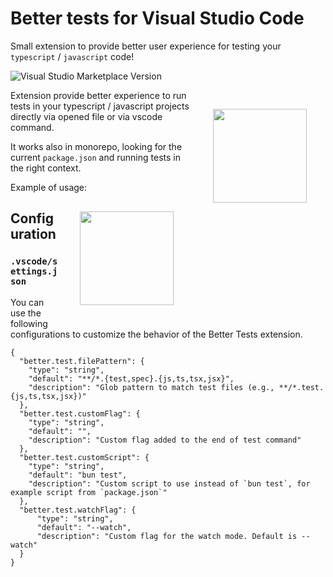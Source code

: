 # Better tests for Visual Studio Code
Small extension to provide better user experience for testing your `typescript` / `javascript` code!

![Visual Studio Marketplace Version](https://img.shields.io/visual-studio-marketplace/v/better-tests)

<img align="right" src="https://github.com/samuelgja/better-tests/blob/main/assets/icon.png?raw=true" height="150px" style="float: right; padding: 30px;">

Extension provide better experience to run tests in your typescript / javascript projects directly via opened file or via vscode command.

It works also in monorepo, looking for the current `package.json` and running tests in the right context.


Example of usage:
<img align="right" src="https://github.com/samuelgja/better-tests/blob/main/assets/example.png?raw=true" height="150px" style="float: right; padding: 30px;">

## Configuration

### `.vscode/settings.json`

You can use the following configurations to customize the behavior of the Better Tests extension.

```jsonc
{
  "better.test.filePattern": {
    "type": "string",
    "default": "**/*.{test,spec}.{js,ts,tsx,jsx}",
    "description": "Glob pattern to match test files (e.g., **/*.test.{js,ts,tsx,jsx})"
  },
  "better.test.customFlag": {
    "type": "string",
    "default": "",
    "description": "Custom flag added to the end of test command"
  },
  "better.test.customScript": {
    "type": "string",
    "default": "bun test",
    "description": "Custom script to use instead of `bun test`, for example script from `package.json`"
  },
  "better.test.watchFlag": {
      "type": "string",
      "default": "--watch",
      "description": "Custom flag for the watch mode. Default is --watch"
  }
}
```